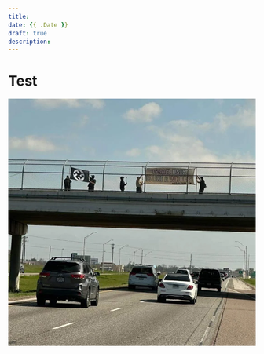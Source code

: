 ```yaml
---
title:
date: {{ .Date }}
draft: true
description:
---
```

# Test

![The San Juan Mountains are beautiful!](/content/en/posts/college-station-nazis/college_station_nazi1.jpg "San Juan Mountains")
